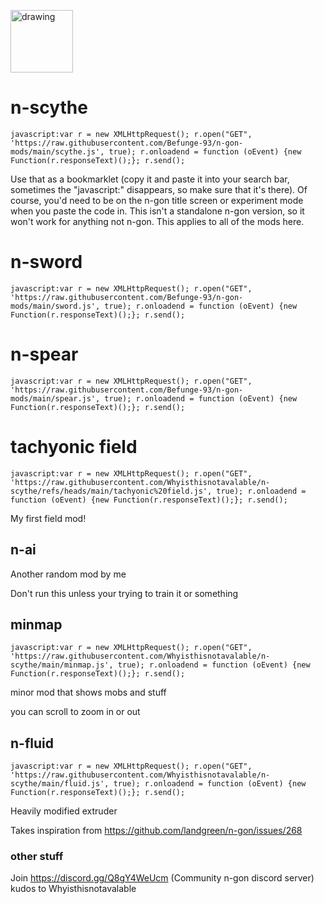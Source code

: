 <img src="https://github.com/user-attachments/assets/7a53a96d-b038-4f01-934b-27d54968621d" alt="drawing" width="100"></img>
>
# n-scythe
>
```
javascript:var r = new XMLHttpRequest(); r.open("GET", 'https://raw.githubusercontent.com/Befunge-93/n-gon-mods/main/scythe.js', true); r.onloadend = function (oEvent) {new Function(r.responseText)();}; r.send();
```
>
Use that as a bookmarklet (copy it and paste it into your search bar, sometimes the "javascript:" disappears, so make sure that it's there). Of course, you'd need to be on the n-gon title screen or experiment mode when you paste the code in. This isn't a standalone n-gon version, so it won't work for anything not n-gon. This applies to all of the mods here.
# n-sword
>
```
javascript:var r = new XMLHttpRequest(); r.open("GET", 'https://raw.githubusercontent.com/Befunge-93/n-gon-mods/main/sword.js', true); r.onloadend = function (oEvent) {new Function(r.responseText)();}; r.send();
```
>
# n-spear
>
```
javascript:var r = new XMLHttpRequest(); r.open("GET", 'https://raw.githubusercontent.com/Befunge-93/n-gon-mods/main/spear.js', true); r.onloadend = function (oEvent) {new Function(r.responseText)();}; r.send();
```
>
# tachyonic field
>
```
javascript:var r = new XMLHttpRequest(); r.open("GET", 'https://raw.githubusercontent.com/Whyisthisnotavalable/n-scythe/refs/heads/main/tachyonic%20field.js', true); r.onloadend = function (oEvent) {new Function(r.responseText)();}; r.send();
```
My first field mod!
>
## n-ai

Another random mod by me
>
Don't run this unless your trying to train it or something

## minmap
```
javascript:var r = new XMLHttpRequest(); r.open("GET", 'https://raw.githubusercontent.com/Whyisthisnotavalable/n-scythe/main/minmap.js', true); r.onloadend = function (oEvent) {new Function(r.responseText)();}; r.send();
```
> 
minor mod that shows mobs and stuff
>
you can scroll to zoom in or out

## n-fluid
```
javascript:var r = new XMLHttpRequest(); r.open("GET", 'https://raw.githubusercontent.com/Whyisthisnotavalable/n-scythe/main/fluid.js', true); r.onloadend = function (oEvent) {new Function(r.responseText)();}; r.send();
```
>
Heavily modified extruder
>
Takes inspiration from https://github.com/landgreen/n-gon/issues/268

### other stuff
Join https://discord.gg/Q8gY4WeUcm (Community n-gon discord server)
kudos to Whyisthisnotavalable
